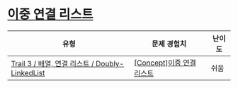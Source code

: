 # [이중 연결 리스트](https://www.codetree.ai/trails/complete/curated-cards/intro-doubly-linked-list)

|유형|문제 경험치|난이도|
|---|---|---|
|[Trail 3 / 배열, 연결 리스트 / Doubly-LinkedList](https://www.codetree.ai/trail-info/novice-high/)|[[Concept]이중 연결 리스트](https://www.codetree.ai/trails/complete/curated-cards/intro-doubly-linked-list/)|쉬움|

